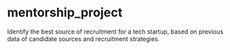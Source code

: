 # mentorship_project
Identify the best source of recruitment for a tech startup, based on previous data of candidate sources and recruitment strategies.

